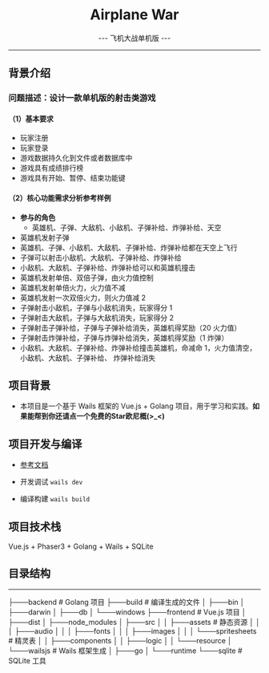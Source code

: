 <h1 align="center"> Airplane War </h1>
<p align="center"> --- 飞机大战单机版 ---</p>

---
## 背景介绍

### 问题描述：设计一款单机版的射击类游戏
#### （1）基本要求
- 玩家注册
- 玩家登录
- 游戏数据持久化到文件或者数据库中
- 游戏具有成绩排行榜
- 游戏具有开始、暂停、结束功能键
    
#### （2）核心功能需求分析参考样例
- **参与的角色**
  - 英雄机、子弹、大敌机、小敌机、子弹补给、炸弹补给、天空
- 英雄机发射子弹
- 英雄机、子弹、小敌机、大敌机、子弹补给、炸弹补给都在天空上飞行
- 子弹可以射击小敌机、大敌机、子弹补给、炸弹补给
- 小敌机、大敌机、子弹补给、炸弹补给可以和英雄机撞击
- 英雄机发射单倍、双倍子弹，由火力值控制
- 英雄机发射单倍火力，火力值不减
- 英雄机发射一次双倍火力，则火力值减 2
- 子弹射击小敌机，子弹与小敌机消失，玩家得分 1
- 子弹射击大敌机，子弹与大敌机消失，玩家得分 2
- 子弹射击子弹补给，子弹与子弹补给消失，英雄机得奖励（20 火力值）
- 子弹射击炸弹补给，子弹与炸弹补给消失，英雄机得奖励（1 炸弹）
-  小敌机、大敌机、子弹补给、炸弹补给撞击英雄机，命减命 1，火力值清空，小敌机、大敌机、子弹补给、
炸弹补给消失

## 项目背景

- 本项目是一个基于 Wails 框架的 Vue.js + Golang 项目，用于学习和实践。**如果能帮到你还请点一个免费的Star欧尼概(>_<)**

## 项目开发与编译

- [参考文档](https://wails.io/zh-Hans/docs/gettingstarted/development) 

- 开发调试 `wails dev`

- 编译构建 `wails build`

## 项目技术栈 

Vue.js + Phaser3 + Golang + Wails + SQLite

## 目录结构

---
├───backend # Golang 项目 
├───build # 编译生成的文件
│   ├───bin
│   ├───darwin
│   ├───db
│   └───windows
├───frontend # Vue.js 项目
│   ├───dist
│   ├───node_modules
│   ├───src 
│   │   ├───assets # 静态资源
│   │   │   ├───audio
│   │   │   ├───fonts
│   │   │   ├───images
│   │   │   └───spritesheets # 精灵表
│   │   ├───components
│   │   ├───logic
│   │   └───resource
│   └───wailsjs # Wails 框架生成
│       ├───go
│       └───runtime
└───sqlite # SQLite 工具
